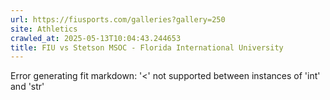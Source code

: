 ```yaml
---
url: https://fiusports.com/galleries?gallery=250
site: Athletics
crawled_at: 2025-05-13T10:04:43.244653
title: FIU vs Stetson MSOC - Florida International University
---
```


Error generating fit markdown: '<' not supported between instances of 'int' and 'str'